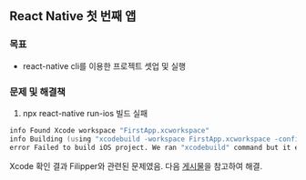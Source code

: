 ## React Native 첫 번째 앱

### 목표
- react-native cli를 이용한 프로젝트 셋업 및 실행

### 문제 및 해결책
1. npx react-native run-ios 빌드 실패
```zsh
info Found Xcode workspace "FirstApp.xcworkspace"
info Building (using "xcodebuild -workspace FirstApp.xcworkspace -configuration Debug -scheme FirstApp -destination id=BCC321F7-434F-4955-AEC4-E5796CBBA60F")
error Failed to build iOS project. We ran "xcodebuild" command but it exited with error code 65. To debug build logs further, consider building your app with Xcode.app, by opening FirstApp.xcworkspace. Run CLI with --verbose flag for more details.
```

Xcode 확인 결과 Filipper와 관련된 문제였음. 다음 [게시물](https://exerror.com/event2-event-config-h-file-not-found/)을 참고하여 해결.
